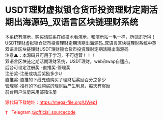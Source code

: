 # USDT理财虚拟锁仓货币投资理财定期活期出海源码_双语言区块链理财系统

本系统有演示，购买请联系在线技术看演示，和演示站一毛一样，所见即所得！USDT理财虚拟锁仓货币投资理财定期活期出海源码_双语言区块链理财系统中英双语言区块链理财USDT理财锁仓货币投资理财定期活期出海源码<br>注意⚠️：本源码只可用于学习，不可运营！！！<br>双语言区块链定期活期理财系统，USDT理财，web和wap自适应。<br>后台可设定注册奖 -直推奖-管理奖<br>注册奖-注册成功后奖励多少U<br>直推奖-直推的下线充值购买了理财后奖励百分之多少<br>管理奖-推荐的下线购买的理财后产生利息，每天有奖励<br>前台用户注册采用邮箱注册<br>


<p style="color: red;">源代码下载地址：<a href="https://mega-file.org/UWep1" style="color: red;">https://mega-file.org/UWep1</a></p><p style="color: red;"><img src="https://cdn-icons-png.flaticon.com/512/2111/2111646.png" alt="Telegram Icon" style="width: 16px; vertical-align: middle; margin-right: 5px;">Telegram:<a href="https://t.me/official_sourcecode" style="color: red;">@official_sourcecode</a></p>